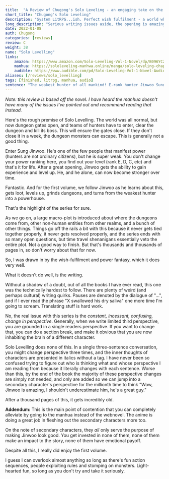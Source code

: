 ```yaml
---
title:  "A Review of Chugong's Solo Leveling - an engaging take on the genre."
short_title: "Chugong's Solo Leveling"
description: "System LitRPG...ish. Perfect wish fulfilment - a world wherein everyone's power is fixed, but you alone can grow stronger."
long_description: "Serious writing issues aside, the opening is amazing, the first book very engaging, it only falters in the final volumes."
date: 2022-01-08
auth: Chugong
categories: [reviews]
review: C
weight: 38
name: "Solo Levelling"
links:
    amazon: https://www.amazon.com/Solo-Leveling-Vol-1-Novel/dp/B096YCZLTL
    manhua: https://sololeveling-manhwa.online/manga/solo-leveling-chapter-1/
    audible: https://www.audible.com/pd/Solo-Leveling-Vol-1-Novel-Audiobook/1975325885
aliases: [/reviews/solo_levelling]
tags: [finished, litrpg, manhua, audio]
sentence: "The weakest hunter of all mankind! E-rank hunter Jinwoo Sung has no money, no talent, until..."
---
```


*Note: this review is based off the novel. I have heard the manhua doesn't have many of the issues I've pointed out and recommend reading that instead.*

Here's the rough premise of Solo Levelling. The world was all normal, but now dungeon gates open, and teams of hunters have to enter, clear the dungeon and kill its boss. This will ensure the gates close. If they don't close it in a week, the dungeon monsters can escape. This is generally not a good thing.

Enter Sung Jinwoo. He's one of the few people that manifest power (hunters are not ordinary citizens), but he is super weak. You don't change your power ranking here, you find out your level (rank E, D, C, etc) and that's it for life. After a great opening, Jinwoo gets the ability to gain experience and level up. He, and he alone, can now become stronger over time.

Fantastic. And for the first volume, we follow Jinwoo as he learns about this, gets loot, levels up, grinds dungeons, and turns from the weakest hunter into a powerhouse.

That's the highlight of the series for sure. 

As we go on, a large macro-plot is introduced about where the dungeons come from, other non-human entities from other realms, and a bunch of other things. Things go off the rails a bit with this because it never gets tied together properly, it never gets resolved properly, and the series ends with so many open questions, but time travel shenanigans essentially veto the entire plot. Not a good way to finish. But that's thousands and thousands of pages in, so don't worry about that for now.

So, I was drawn in by the wish-fulfilment and power fantasy, which it does very well. 

What it doesn't do well, is the writing.

Without a shadow of a doubt, out of all the books I have ever read, this one was the technically hardest to follow. There are plenty of weird (and perhaps cultural) writing quirks. Pauses are denoted by the dialogue of "...", and if I ever read the phrase "X swallowed his dry saliva" one more time I'm going to scream. Translating stuff is hard work. 

No, the real issue with this series is the *constant, incessant, confusing, change in perspective*. Generally, when we write limited third perspective, you are grounded in a single readers perspective. If you want to change that, you can do a section break, and make it obvious that you are now inhabiting the brain of a different character.

Solo Levelling does none of this. In a single three-sentence conversation, you might change perspective three times, and the inner thoughts of characters are presented in italics without a tag. I have never been so confused trying to figure out who is thinking what and whose perspective I am reading from because it literally changes with each sentence. Worse than this, by the end of the book the majority of these perspective changes are simply not needed, and only are added so we can jump into a secondary character's perspective for the millionth time to think "Wow, Jinwoo is amazing, I shouldn't underestimate him, he's a great guy." 

After a thousand pages of this, it gets incredibly old.

**Addendum:** This is the main point of contention that you can completely alleviate by going to the manhua instead of the webnovel. The anime is doing a great job in fleshing out the secondary characters more too.

On the note of secondary characters, they *all* only serve the purpose of making Jinwoo look good. You get invested in none of them, none of them make an impact to the story, none of them have emotional payoff.

Despite all this, I really did enjoy the first volume. 

I guess I can overlook almost anything so long as there's fun action sequences, people exploiting rules and stomping on monsters. Light-hearted fun, so long as you don't try and take it seriously.